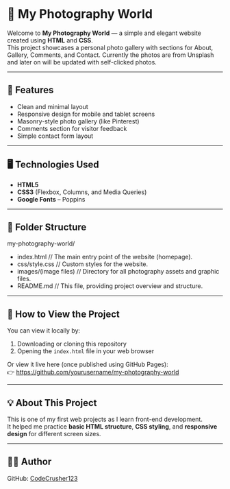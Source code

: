 # 📸 My Photography World

Welcome to **My Photography World** — a simple and elegant website created using **HTML** and **CSS**.  
This project showcases a personal photo gallery with sections for About, Gallery, Comments, and Contact.
Currently the photos are from Unsplash and later on will be updated with self-clicked photos.

---

## 🌟 Features
- Clean and minimal layout  
- Responsive design for mobile and tablet screens  
- Masonry-style photo gallery (like Pinterest)  
- Comments section for visitor feedback  
- Simple contact form layout  

---

## 🖥️ Technologies Used
- **HTML5**  
- **CSS3** (Flexbox, Columns, and Media Queries)  
- **Google Fonts** – Poppins  

---

## 🧱 Folder Structure

my-photography-world/
- index.html         // The main entry point of the website (homepage).
- css/style.css      // Custom styles for the website.
- images/(image files)       // Directory for all photography assets and graphic files.
- README.md          // This file, providing project overview and structure.


---

## 🚀 How to View the Project
You can view it locally by:
1. Downloading or cloning this repository  
2. Opening the `index.html` file in your web browser  

Or view it live here (once published using GitHub Pages):  
👉 https://github.com/yourusername/my-photography-world  

---

## 💡 About This Project
This is one of my first web projects as I learn front-end development.  
It helped me practice **basic HTML structure**, **CSS styling**, and **responsive design** for different screen sizes.

---

## 🧑‍💻 Author
GitHub: [CodeCrusher123](https://github.com/CodeCrusher123)
